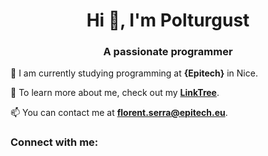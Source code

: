 <h1 align="center">Hi 👋, I'm Polturgust</h1>
<h3 align="center">A passionate programmer</h3>

🌱 I am currently studying programming at **{Epitech}** in Nice.

📄 To learn more about me, check out my **[LinkTree](https://linktr.ee/florent_serra)**.

📫 You can contact me at **[florent.serra@epitech.eu](mailto:florent.serra@epitech.eu)**.

<h3 align="left">Connect with me:</h3>
<p align="left">
</p>
